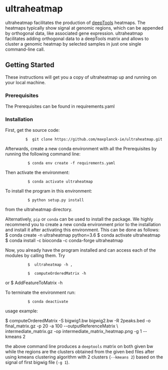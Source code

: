 # ultraheatmap

ultraheatmap facilitates the production of [deepTools](https://github.com/deeptools/deepTools)
heatmaps. The heatmaps typically show signal at genomic regions, which can be
appended by orthogonal data, like associated gene expression. ultraheatmap
facilitates adding orthogonal data to a deepTools matrix and allows to cluster a
genomic heatmap by selected samples in just one single command-line call.


## Getting Started

These instructions will get you a copy of ultraheatmap up and running on your local machine.

### Prerequisites

The Prerequisites can be found in requirements.yaml

### Installation

First, get the source code:

             $  git clone https://github.com/maxplanck-ie/ultraheatmap.git

Afterwards, create a new conda environment with all the Prerequisites by running the following command line:


              $ conda env create -f requirements.yaml


Then activate the environment:

              $ conda activate ultraheatmap

To install the program in this environment:

              $ python setup.py install
from the ultraheatmap directory.

Alternatively, `pip` or `conda` can be used to install the package. We highly recommend you to create a new conda environment prior to the installation and install it after activating this environment. This can be done as follows:
              $ conda create -n ultraheatmap python=3.6
              $ conda activate ultraheatmap
              $ conda install -c bioconda -c conda-forge ultraheatmap


Now, you already have the program installed and can access each of the modules by calling them. Try

              $  ultraheatmap -h ,

              $  computeOrderedMatrix -h

or
              $  AddFeatureToMatrix -h

To terminate the environment run:

              $ conda deactivate

usage example:

  $ computeOrderedMatrix -S bigwig1.bw bigwig2.bw -R 2peaks.bed -o final_matrix.gz -p 20 -a 100 --outputReferenceMatrix \     intermediate_matrix.gz -op intermediate_matrix_heatmap.png -g 1 --kmeans 2

  the above command line produces a `deeptools` matrix on both given bw while the regions are the clusters obtained from the given bed files after using kmeans clustering algorithm with 2 clusters (`--kmeans 2`) based on the signal of first bigwig file (`-g 1`).
